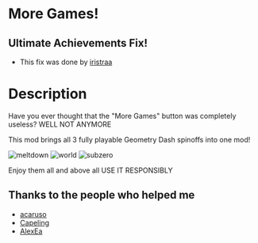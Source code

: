 # More Games!

## **Ultimate Achievements Fix!**
- This fix was done by [iristraa](https://github.com/iristraa)
# Description
Have you ever thought that the "More Games" button was completely useless? WELL NOT ANYMORE

This mod brings all 3 fully playable Geometry Dash spinoffs into one mod!


![meltdown](frame:GJ_md_001.png&scale:0.5)
![world](frame:gj_worldLogo_001.png&scale:0.5)
![subzero](frame:gj_subzeroLogo_001.png&scale:0.5)

Enjoy them all and above all <cr>USE IT RESPONSIBLY</c>

## **Thanks to the people who helped me**

- [acaruso](https://github.com/acaruso-xx)
- [Capeling](https://github.com/Capeling)
- [AlexEa](https://twitter.com/AlexEaSoy)
